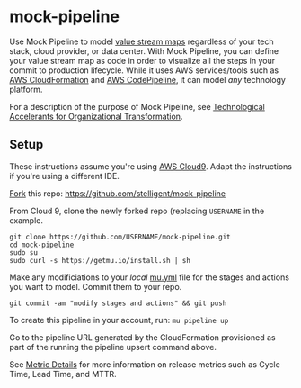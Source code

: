 # mock-pipeline

Use Mock Pipeline to model [value stream maps](https://en.wikipedia.org/wiki/Value-stream_mapping) regardless of your tech stack, cloud provider, or data center. With Mock Pipeline, you can define your value stream map as code in order to visualize all the steps in your commit to production lifecycle. While it uses AWS services/tools such as [AWS CloudFormation](https://aws.amazon.com/cloudformation/) and [AWS CodePipeline](https://aws.amazon.com/codepipeline/), it can model _any_ technology platform. 

For a description of the purpose of Mock Pipeline, see [Technological Accelerants for Organizational Transformation](https://www.youtube.com/watch?v=42gDK3MDuJI&feature=youtu.be&t=1647).

## Setup
These instructions assume you're using [AWS Cloud9](https://aws.amazon.com/cloud9/). Adapt the instructions if you're using a different IDE.

[Fork](https://help.github.com/en/articles/fork-a-repo) this repo: https://github.com/stelligent/mock-pipeline

From Cloud 9, clone the newly forked repo (replacing `USERNAME` in the example.

```
git clone https://github.com/USERNAME/mock-pipeline.git
cd mock-pipeline
sudo su
sudo curl -s https://getmu.io/install.sh | sh
```

Make any modificiations to your _local_ [mu.yml](./mu.yml) file for the stages and actions you want to model. Commit them to your repo.

```
git commit -am "modify stages and actions" && git push
```

To create this pipeline in your account, run: `mu pipeline up`

Go to the pipeline URL generated by the CloudFormation provisioned as part of the running the pipeline upsert command above.

See [Metric Details](https://github.com/stelligent/pipeline-dashboard#metric-details) for more information on release metrics such as Cycle Time, Lead Time, and MTTR. 
